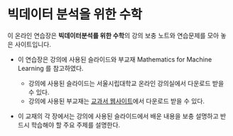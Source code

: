 # 빅데이터 분석을 위한 수학 


이 온라인 연습장은 **빅데이터분석를 위한 수학**의 강의 보충 노트와 연습문제를 모아 놓은 사이트입니다.


- 이 연습장은 강의에 사용된 슬라이드와 부교재 Mathematics for Machine Learning 를 참고하였다. 

  + 강의에 사용된 슬라이드는 서울시립대학교 온라인 강의실에서 다운로드 받을 수 있다.
  + 강의에 사용된 부교재는 [교과서 웹사이트](https://mml-book.github.io/)에서 다운로드 받을 수 있다.

- 이 교재의 각 장에서는 강의에 사용된 슬라이드에서 배운 내용을 보충 설명하고 반드시 학습해야 할 주요 주제를 설명한다.
